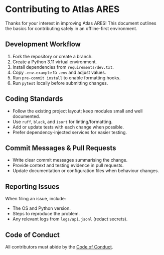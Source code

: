 # Contributing to Atlas ARES

Thanks for your interest in improving Atlas ARES! This document outlines the basics for contributing safely in an offline-first environment.

## Development Workflow

1. Fork the repository or create a branch.
2. Create a Python 3.11 virtual environment.
3. Install dependencies from `requirements/dev.txt`.
4. Copy `.env.example` to `.env` and adjust values.
5. Run `pre-commit install` to enable formatting hooks.
6. Run `pytest` locally before submitting changes.

## Coding Standards

- Follow the existing project layout; keep modules small and well documented.
- Use `ruff`, `black`, and `isort` for linting/formatting.
- Add or update tests with each change when possible.
- Prefer dependency-injected services for easier testing.

## Commit Messages & Pull Requests

- Write clear commit messages summarising the change.
- Provide context and testing evidence in pull requests.
- Update documentation or configuration files when behaviour changes.

## Reporting Issues

When filing an issue, include:

- The OS and Python version.
- Steps to reproduce the problem.
- Any relevant logs from `logs/api.jsonl` (redact secrets).

## Code of Conduct

All contributors must abide by the [Code of Conduct](CODE_OF_CONDUCT.md).
